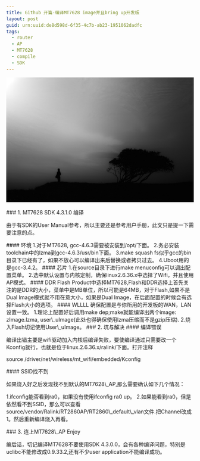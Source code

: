 ```yaml
---
title: Github 开篇-编译MT7628 image并且bring up开发板
layout: post
guid: urn:uuid:de8d598d-6f35-4c7b-ab23-1951062dadfc
tags:
  - router 
  - AP 
  - MT7628
  - compile
  - SDK 
---
```


![Alone](/media/files/2016/3/alone.jpg)
<p />
###  1. MT7628 SDK 4.3.1.0 编译
<p>
由于有SDK的User Manual参考，所以主要还是参考用户手册，此文只是提一下需要注意的点。
</p>
#### 环境
1.对于MT7628, gcc-4.6.3需要被安装到/opt/下面。
2.务必安装toolchain中的lzma到gcc-4.6.3/usr/bin下面。
3.make squash fs似乎gcc的bin目录下已经有了，如果不放心可以编译出来后替换或者拷贝过去。
4.Uboot用的是gcc-3.4.2。
#### 芯片
1.在source目录下进行make menuconfig可以调出配置菜单。
2.选中默认设置与内核定制，确保linux2.6.36.x中选择了Wifi，并且使用AP模式。
#### DDR Flash
Product中选择MT7628,Flash和DDR选择上首先关注的是DDR的大小，菜单中是MB单位，所以可能是64MB，对于Flash,如果不是Dual Image模式就不用在意大小，如果是Dual Image，在后面配置的时候会有选择Flash大小的选项。
#### WLLLL
确保配置是与你所用的开发板的WAN，LAN设置一致。
1.理论上配置好后调用make dep;make就能编译出两个image: zImage.lzma, user\_uImage(此处也得确保使用lzma压缩而不是gzip压缩).
2.烧入Flash切记使用User\_uImage。
###  2. 坑与解决
#### 编译错误
<p>
编译出错主要是wifi驱动加入内核后编译失败，要使编译通过只需要改一个Kconfig就行，也就是位于linux.2.6.36.x/ralink/下面。打开注释
</p>
        source /driver/net/wireless/mt_wifi/embedded/Kconfig
<p />
#### SSID找不到
<p>
如果烧入好之后发现找不到默认的MT7628\_AP,那么需要确认如下几个情况：
</p>
1.ifconfig能否看到ra0，如果没有使用ifconfig ra0 up。
2.如果能看到ra0，但是依然看不到SSID，那么可以查看source/vendor/Ralink/RT2860AP/RT2860\_default\_vlan文件.把Channel改成1。然后重新编译烧入再看。

<p />
### 3. 连上MT7628\_AP Enjoy 
<p />
编后话，切记编译MT7628不要使用SDK 4.3.0.0，会有各种编译问题，特别是uclibc不能修改成0.9.33.2,还有不少user application不能编译成功。
